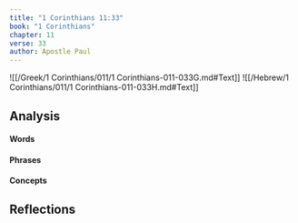 ```yaml
---
title: "1 Corinthians 11:33"
book: "1 Corinthians"
chapter: 11
verse: 33
author: Apostle Paul
---
```

![[/Greek/1 Corinthians/011/1 Corinthians-011-033G.md#Text]]
![[/Hebrew/1 Corinthians/011/1 Corinthians-011-033H.md#Text]]

## Analysis

#### Words

#### Phrases

#### Concepts

## Reflections
